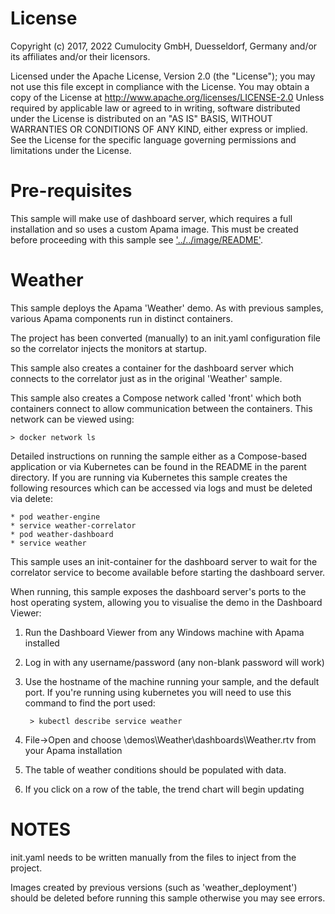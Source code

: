License
=======
Copyright (c) 2017, 2022 Cumulocity GmbH, Duesseldorf, Germany and/or its affiliates and/or their licensors.

Licensed under the Apache License, Version 2.0 (the "License"); you may not use this
file except in compliance with the License. You may obtain a copy of the License at
http://www.apache.org/licenses/LICENSE-2.0
Unless required by applicable law or agreed to in writing, software distributed under the
License is distributed on an "AS IS" BASIS, WITHOUT WARRANTIES OR CONDITIONS OF ANY KIND,
either express or implied. 
See the License for the specific language governing permissions and limitations under the License.

Pre-requisites
=======

This sample will make use of dashboard server, which requires a full installation and so uses a custom Apama image.
This must be created before proceeding with this sample see ['../../image/README'](../../image/README.md).

Weather
=======

This sample deploys the Apama 'Weather' demo. As with previous samples,
various Apama components run in distinct containers.

The project has been converted (manually) to an init.yaml configuration file
so the correlator injects the monitors at startup.

This sample also creates a container for the dashboard server which
connects to the correlator just as in the original 'Weather' sample.

This sample also creates a Compose network called 'front' which both containers
connect to allow communication between the containers.  This network can be
viewed using:

    > docker network ls

Detailed instructions on running the sample either as a Compose-based
application or via Kubernetes can be found in the README in the parent
directory. If you are running via Kubernetes this sample creates the following
resources which can be accessed via logs and must be deleted via delete:

	* pod weather-engine
	* service weather-correlator
	* pod weather-dashboard
	* service weather

This sample uses an init-container for the dashboard server to wait for the
correlator service to become available before starting the dashboard server.

When running, this sample exposes the dashboard server's ports to the host
operating system, allowing you to visualise the demo in the Dashboard Viewer:

1. Run the Dashboard Viewer from any Windows machine with Apama installed

2. Log in with any username/password (any non-blank password will work)

3. Use the hostname of the machine running your sample, and the default port.
   If you're running using kubernetes you will need to use this command to
	find the port used:

		> kubectl describe service weather

4. File->Open and choose \demos\Weather\dashboards\Weather.rtv from your Apama
   installation

5. The table of weather conditions should be populated with data.

6. If you click on a row of the table, the trend chart will begin updating


NOTES
=====

init.yaml needs to be written manually from the files to inject from the project.

Images created by previous versions (such as 'weather_deployment') should be
deleted before running this sample otherwise you may see errors.
